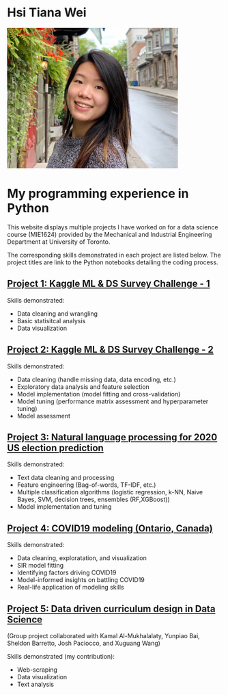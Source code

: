 # Hsi Tiana Wei
<img src="https://github.com/tiawei/Hsi_Tiana_Wei/blob/main/images/TWei.jpg" width="400">




# My programming experience in Python

This website displays multiple projects I have worked on for a data science course (MIE1624) provided by the Mechanical and Industrial Engineering Department at University of Toronto.

The corresponding skills demonstrated in each project are listed below. The project titles are link to the Python notebooks detailing the coding process.

## [Project 1: Kaggle ML & DS Survey Challenge - 1](https://github.com/tiawei/tiawei.github.io/blob/main/Project_1/wei_Kaggle%20ML%26DS%20Survey%20Challenge_1.ipynb)

Skills demonstrated:
- Data cleaning and wrangling
- Basic statisitcal analysis
- Data visualization

## [Project 2: Kaggle ML & DS Survey Challenge - 2](https://github.com/tiawei/tiawei.github.io/blob/main/Project_2/wei_Kaggle%20ML%26DS%20Survey%20Challenge_2.ipynb)

Skills demonstrated:
- Data cleaning (handle missing data, data encoding, etc.)
- Exploratory data analysis and feature selection
- Model implementation (model fitting and cross-validation)
- Model tuning (performance matrix assessment and hyperparameter tuning)
- Model assessment

## [Project 3: Natural language processing for 2020 US election prediction](https://github.com/tiawei/tiawei.github.io/blob/main/Project_3/wei_NLP_for_2020_US_election_prediction.ipynb)

Skills demonstrated:
- Text data cleaning and processing
- Feature engineering (Bag-of-words, TF-IDF, etc.)
- Multiple classification algorithms (logistic regression, k-NN, Naive
Bayes, SVM, decision trees, ensembles (RF,XGBoost))
- Model implementation and tuning

## [Project 4: COVID19 modeling (Ontario, Canada)](https://github.com/tiawei/tiawei.github.io/blob/main/Project_4/wei_COVID19_modeling.ipynb)

Skills demonstrated:
- Data cleaning, exploratation, and visualization
- SIR model fitting
- Identifying factors driving COVID19
- Model-informed insights on battling COVID19 
- Real-life application of modeling skills

## [Project 5: Data driven curriculum design in Data Science](https://github.com/tiawei/tiawei.github.io/blob/main/Project_5/Final_notebook%20Group%203%20project.ipynb)
(Group project collaborated with Kamal Al-Mukhalalaty, Yunpiao Bai, Sheldon Barretto, Josh Paciocco, and Xuguang Wang)

Skills demonstrated (my contribution):
- Web-scraping
- Data visualization
- Text analysis

